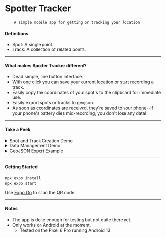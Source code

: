 # Spotter Tracker

        A simple mobile app for getting or tracking your location



#### Definitions

- Spot: A single point.
- Track: A collection of related points.

---

#### What makes Spotter Tracker different?

- Dead simple, one button interface.
- With one click you can save your current location or start recording a track.
- Easily copy the coordinates of your spot's to the clipboard for immediate use.
- Easily export spots or tracks to geojson.
- As soon as coordinates are received, they're saved to your phone--if your phone's battery dies mid-recording, you don't lose any data!

---
#### Take a Peek

<details>
  <summary>Spot and Track Creation Demo</summary>

![](https://github.com/michaelfaith84/SpotterTracker/blob/master/creation_demo.gif)
</details>

<details>
  <summary>Data Management Demo</summary>

![](https://github.com/michaelfaith84/SpotterTracker/blob/master/manage_demo.gif)
</details>

<details>
  <summary>GeoJSON Export Example</summary>

<img alt="A screen shot of an exported track in GeoJSON. It is a feature with a bounding box and a linestring. The points are longitude, latitude, and elevation." src="https://github.com/michaelfaith84/SpotterTracker/blob/master/geojson_track_example.jpg" height="150" />
</details>

---

#### Getting Started

```bash
npx expo install
npx expo start
```

Use [Expo Go](https://play.google.com/store/apps/details?id=host.exp.exponent&hl=en_US&gl=US&pli=1) to scan the QR code.

---

#### Notes

- The app is done enough for testing but not quite there yet.
- Only works on Android at the moment.
  - Tested on the Pixel 6 Pro running Android 13